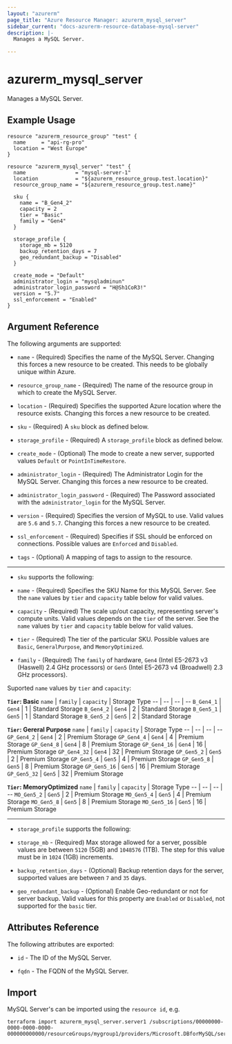 ```yaml
---
layout: "azurerm"
page_title: "Azure Resource Manager: azurerm_mysql_server"
sidebar_current: "docs-azurerm-resource-database-mysql-server"
description: |-
  Manages a MySQL Server.

---
```


# azurerm_mysql_server

Manages a MySQL Server.

## Example Usage

```hcl
resource "azurerm_resource_group" "test" {
  name     = "api-rg-pro"
  location = "West Europe"
}

resource "azurerm_mysql_server" "test" {
  name                = "mysql-server-1"
  location            = "${azurerm_resource_group.test.location}"
  resource_group_name = "${azurerm_resource_group.test.name}"

  sku {
    name = "B_Gen4_2"
    capacity = 2
    tier = "Basic"
    family = "Gen4"
  }

  storage_profile {
    storage_mb = 5120
    backup_retention_days = 7
    geo_redundant_backup = "Disabled"
  }

  create_mode = "Default"
  administrator_login = "mysqladminun"
  administrator_login_password = "H@Sh1CoR3!"
  version = "5.7"
  ssl_enforcement = "Enabled"
}
```

## Argument Reference

The following arguments are supported:

* `name` - (Required) Specifies the name of the MySQL Server. Changing this forces a new resource to be created. This needs to be globally unique within Azure.

* `resource_group_name` - (Required) The name of the resource group in which to create the MySQL Server.

* `location` - (Required) Specifies the supported Azure location where the resource exists. Changing this forces a new resource to be created.

* `sku` - (Required) A `sku` block as defined below.

* `storage_profile` - (Required) A `storage_profile` block as defined below.

* `create_mode` - (Optional) The mode to create a new server, supported values `Default` or `PointInTimeRestore`. 

* `administrator_login` - (Required) The Administrator Login for the MySQL Server. Changing this forces a new resource to be created.

* `administrator_login_password` - (Required) The Password associated with the `administrator_login` for the MySQL Server.

* `version` - (Required) Specifies the version of MySQL to use. Valid values are `5.6` and `5.7`. Changing this forces a new resource to be created.

* `ssl_enforcement` - (Required) Specifies if SSL should be enforced on connections. Possible values are `Enforced` and `Disabled`.

* `tags` - (Optional) A mapping of tags to assign to the resource.

---

* `sku` supports the following:

* `name` - (Required) Specifies the SKU Name for this MySQL Server. See the `name` values by `tier` and `capacity` table below for valid values.
* `capacity` - (Required) The scale up/out capacity, representing server's compute units. Valid values depends on the `tier` of the server. See the `name` values by `tier` and `capacity` table below for valid values.
* `tier` - (Required) The tier of the particular SKU. Possible values are `Basic`, `GeneralPurpose`, and `MemoryOptimized`.
* `family` - (Required) The `family` of hardware, `Gen4` (Intel E5-2673 v3 (Haswell) 2.4 GHz processors) or
`Gen5` (Intel E5-2673 v4 (Broadwell) 2.3 GHz processors).


Suported `name` values by `tier` and `capacity`:

**`Tier`: Basic**
`name` | `family` | `capacity` | Storage Type
-- | -- | -- | --
`B_Gen4_1` | `Gen4` | 1 | Standard Storage
`B_Gen4_2` | `Gen4` | 2 | Standard Storage
`B_Gen5_1` | `Gen5` | 1 | Standard Storage
`B_Gen5_2` | `Gen5` | 2 | Standard Storage

**`Tier`: Gereral Purpose**
`name` | `family` | `capacity` | Storage Type
-- | -- | -- | --
`GP_Gen4_2` | `Gen4` | 2 | Premium Storage
`GP_Gen4_4` | `Gen4` | 4 | Premium Storage
`GP_Gen4_8` | `Gen4` | 8 | Premium Storage
`GP_Gen4_16` | `Gen4` | 16 | Premium Storage
`GP_Gen4_32` | `Gen4` | 32 | Premium Storage
`GP_Gen5_2` | `Gen5` | 2 | Premium Storage
`GP_Gen5_4` | `Gen5` | 4 | Premium Storage
`GP_Gen5_8` | `Gen5` | 8 | Premium Storage
`GP_Gen5_16` | `Gen5` | 16 | Premium Storage
`GP_Gen5_32` | `Gen5` | 32 | Premium Storage

**`Tier`: MemoryOptimized**
`name` | `family` | `capacity` | Storage Type
-- | -- | -- | --
`MO_Gen5_2` | `Gen5` | 2 | Premium Storage
`MO_Gen5_4` | `Gen5` | 4 | Premium Storage
`MO_Gen5_8` | `Gen5` | 8 | Premium Storage
`MO_Gen5_16` | `Gen5` | 16 | Premium Storage

---

* `storage_profile` supports the following:

* `storage_mb` - (Required) Max storage allowed for a server, possible values are between `5120` (5GB) and `1048576` (1TB). The step for this value must be in `1024` (1GB) increments.
* `backup_retention_days` - (Optional) Backup retention days for the server, supported values are between `7` and `35` days.
* `geo_redundant_backup` - (Optional) Enable Geo-redundant or not for server backup. Valid values for this property are `Enabled` or `Disabled`, not supported for the `basic` tier.

## Attributes Reference

The following attributes are exported:

* `id` - The ID of the MySQL Server.

* `fqdn` - The FQDN of the MySQL Server.

## Import

MySQL Server's can be imported using the `resource id`, e.g.

```shell
terraform import azurerm_mysql_server.server1 /subscriptions/00000000-0000-0000-0000-000000000000/resourceGroups/mygroup1/providers/Microsoft.DBforMySQL/servers/server1
```
